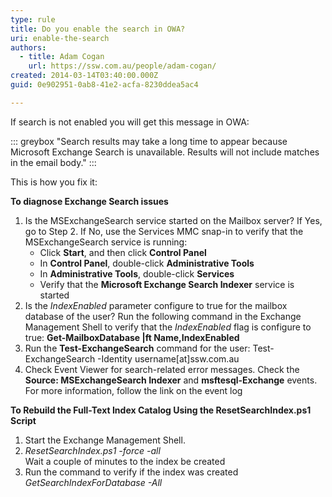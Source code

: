 ```yaml
---
type: rule
title: Do you enable the search in OWA?
uri: enable-the-search
authors:
  - title: Adam Cogan
    url: https://ssw.com.au/people/adam-cogan/
created: 2014-03-14T03:40:00.000Z
guid: 0e902951-0ab8-41e2-acfa-8230ddea5ac4

---
```


If search is not enabled you will get this message in OWA:

::: greybox
"Search results may take a long time to appear because Microsoft Exchange Search is unavailable. Results will not include matches in the email body."
:::

<!--endintro-->

This is how you fix it:
 
**To diagnose Exchange Search issues**
 
1. Is the MSExchangeSearch service started on the Mailbox server? If Yes, go to Step 2. If No, use the Services MMC snap-in to verify that the MSExchangeSearch service is running:
    - Click **Start**, and then click **Control Panel**
    - In **Control Panel**, double-click **Administrative Tools**
    - In **Administrative Tools**, double-click **Services**
    - Verify that the **Microsoft Exchange Search Indexer** service is started
2. Is the *IndexEnabled* parameter configure to true for the mailbox database of the user? Run the following command in the Exchange Management Shell to verify that the *IndexEnabled* flag is configure to true: **Get-MailboxDatabase |ft Name,IndexEnabled**
3. Run the **Test-ExchangeSearch** command for the user: Test-ExchangeSearch -Identity username[at]ssw.com.au
4. Check Event Viewer for search-related error messages. Check the **Source: MSExchangeSearch Indexer** and **msftesql-Exchange** events. For more information, follow the link on the event log

**To Rebuild the Full-Text Index Catalog Using the ResetSearchIndex.ps1 Script**

1. Start the Exchange Management Shell.
2. *ResetSearchIndex.ps1 -force -all*   
  Wait a couple of minutes to the index be created
3. Run the command to verify if the index was created    
  *GetSearchIndexForDatabase -All*
